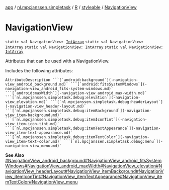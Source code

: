 [app](../../../index.md) / [nl.mpcjanssen.simpletask](../../index.md) / [R](../index.md) / [styleable](index.md) / [NavigationView](.)

# NavigationView

`static val NavigationView: `[`IntArray`](https://kotlinlang.org/api/latest/jvm/stdlib/kotlin/-int-array/index.html)
`static val NavigationView: `[`IntArray`](https://kotlinlang.org/api/latest/jvm/stdlib/kotlin/-int-array/index.html)
`static val NavigationView: `[`IntArray`](https://kotlinlang.org/api/latest/jvm/stdlib/kotlin/-int-array/index.html)
`static val NavigationView: `[`IntArray`](https://kotlinlang.org/api/latest/jvm/stdlib/kotlin/-int-array/index.html)

Attributes that can be used with a NavigationView.

Includes the following attributes:

    AttributeDescription ```[`android:background`](-navigation-view_android_background.md)` ```[`android:fitsSystemWindows`](-navigation-view_android_fits-system-windows.md)` ```[`android:maxWidth`](-navigation-view_android_max-width.md)` ```[`nl.mpcjanssen.simpletask.debug:elevation`](-navigation-view_elevation.md)` ```[`nl.mpcjanssen.simpletask.debug:headerLayout`](-navigation-view_header-layout.md)` ```[`nl.mpcjanssen.simpletask.debug:itemBackground`](-navigation-view_item-background.md)` ```[`nl.mpcjanssen.simpletask.debug:itemIconTint`](-navigation-view_item-icon-tint.md)` ```[`nl.mpcjanssen.simpletask.debug:itemTextAppearance`](-navigation-view_item-text-appearance.md)` ```[`nl.mpcjanssen.simpletask.debug:itemTextColor`](-navigation-view_item-text-color.md)` ```[`nl.mpcjanssen.simpletask.debug:menu`](-navigation-view_menu.md)`

**See Also**
[#NavigationView_android_background](-navigation-view_android_background.md)[#NavigationView_android_fitsSystemWindows](-navigation-view_android_fits-system-windows.md)[#NavigationView_android_maxWidth](-navigation-view_android_max-width.md)[#NavigationView_elevation](-navigation-view_elevation.md)[#NavigationView_headerLayout](-navigation-view_header-layout.md)[#NavigationView_itemBackground](-navigation-view_item-background.md)[#NavigationView_itemIconTint](-navigation-view_item-icon-tint.md)[#NavigationView_itemTextAppearance](-navigation-view_item-text-appearance.md)[#NavigationView_itemTextColor](-navigation-view_item-text-color.md)[#NavigationView_menu](-navigation-view_menu.md)

